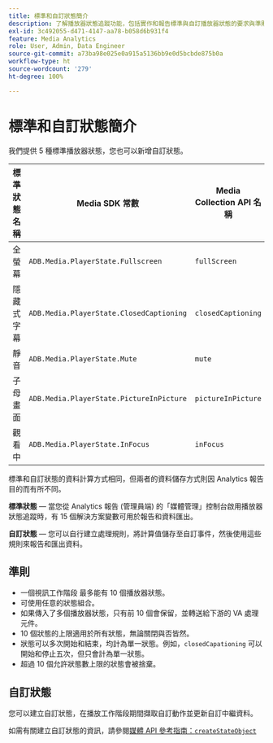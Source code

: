 ```yaml
---
title: 標準和自訂狀態簡介
description: 了解播放器狀態追蹤功能，包括實作和報告標準與自訂播放器狀態的要求與準則。
exl-id: 3c492055-d471-4147-aa78-b058d6b931f4
feature: Media Analytics
role: User, Admin, Data Engineer
source-git-commit: a73ba98e025e0a915a5136bb9e0d5bcbde875b0a
workflow-type: ht
source-wordcount: '279'
ht-degree: 100%

---
```


# 標準和自訂狀態簡介

我們提供 5 種標準播放器狀態，您也可以新增自訂狀態。

| 標準狀態名稱 | Media SDK 常數 | Media Collection API 名稱 |
|-----------------------|------------------------------------------|-----------------------------|
| 全螢幕 | `ADB.Media.PlayerState.Fullscreen` | `fullScreen` |
| 隱藏式字幕 | `ADB.Media.PlayerState.ClosedCaptioning` | `closedCaptioning` |
| 靜音 | `ADB.Media.PlayerState.Mute` | `mute` |
| 子母畫面 | `ADB.Media.PlayerState.PictureInPicture` | `pictureInPicture` |
| 觀看中 | `ADB.Media.PlayerState.InFocus` | `inFocus` |

標準和自訂狀態的資料計算方式相同，但兩者的資料儲存方式則因 Analytics 報告目的而有所不同。

**標準狀態** — 當您從 Analytics 報告 (管理員端) 的「媒體管理」控制台啟用播放器狀態追蹤時，有 15 個解決方案變數可用於報告和資料匯出。

**自訂狀態** — 您可以自行建立處理規則，將計算值儲存至自訂事件，然後使用這些規則來報告和匯出資料。

## 準則

* 一個視訊工作階段 最多能有 10 個播放器狀態。
* 可使用任意的狀態組合。
* 如果傳入了多個播放器狀態，只有前 10 個會保留，並轉送給下游的 VA 處理元件。
* 10 個狀態的上限適用於所有狀態，無論關閉與否皆然。
* 狀態可以多次開始和結束，均計為單一狀態。例如，`closedCapationing` 可以開始和停止五次，但只會計為單一狀態。
* 超過 10 個允許狀態數上限的狀態會被捨棄。

## 自訂狀態

您可以建立自訂狀態，在播放工作階段期間擷取自訂動作並更新自訂中繼資料。

如需有關建立自訂狀態的資訊，請參閱[媒體 API 參考指南：`createStateObject`](https://aep-sdks.gitbook.io/docs/using-mobile-extensions/adobe-media-analytics/media-api-reference#createstateobject)
